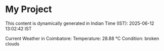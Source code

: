 # My Project

This content is dynamically generated in Indian Time (IST): 2025-06-12 13:02:42 IST


Current Weather in Coimbatore:
Temperature: 28.88 °C
Condition: broken clouds
